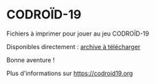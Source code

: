 # CODROÏD-19

Fichiers à imprimer pour jouer au jeu CODROÏD-19

Disponibles directement : [archive à télécharger](https://bit.ly/codroid19zip)

Bonne aventure !

Plus d'informations sur https://codroid19.org
